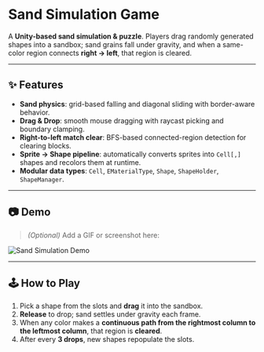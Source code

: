 # Sand Simulation Game

A **Unity-based sand simulation & puzzle**. Players drag randomly generated shapes into a sandbox; sand grains fall under gravity, and when a same-color region connects **right → left**, that region is cleared.

---

## ✨ Features
- **Sand physics**: grid-based falling and diagonal sliding with border-aware behavior.
- **Drag & Drop**: smooth mouse dragging with raycast picking and boundary clamping.
- **Right-to-left match clear**: BFS-based connected-region detection for clearing blocks.
- **Sprite → Shape pipeline**: automatically converts sprites into `Cell[,]` shapes and recolors them at runtime.
- **Modular data types**: `Cell`, `EMaterialType`, `Shape`, `ShapeHolder`, `ShapeManager`.

---

## 📷 Demo
> *(Optional)* Add a GIF or screenshot here:
>
![Sand Simulation Demo](docs/sand-sim.gif)

---

## 🕹️ How to Play
1. Pick a shape from the slots and **drag** it into the sandbox.  
2. **Release** to drop; sand settles under gravity each frame.  
3. When any color makes a **continuous path from the rightmost column to the leftmost column**, that region is **cleared**.  
4. After every **3 drops**, new shapes repopulate the slots.  
